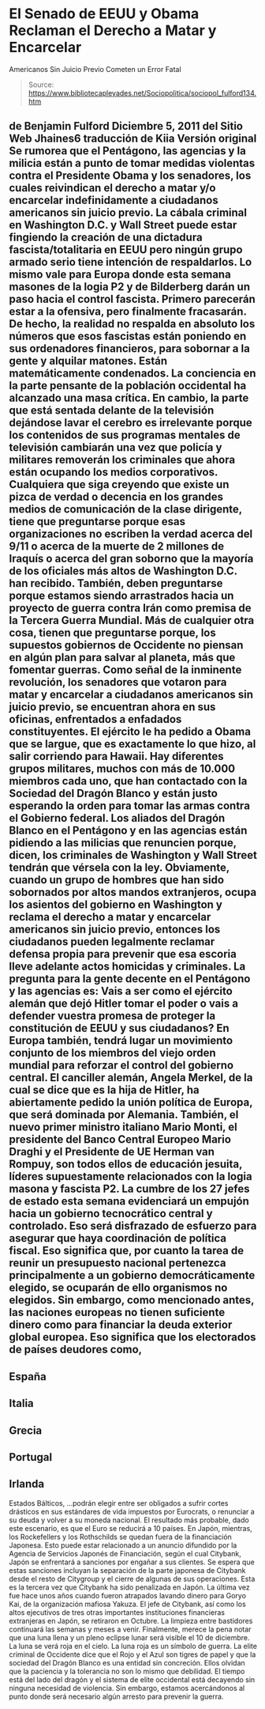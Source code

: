 # El Senado de EEUU y Obama Reclaman el Derecho a Matar y Encarcelar 
Americanos Sin Juicio Previo Cometen un Error Fatal

> Source: https://www.bibliotecapleyades.net/Sociopolitica/sociopol_fulford134.htm

de Benjamin Fulford
Diciembre 5, 2011
del Sitio Web
Jhaines6
traducción de
Kiia
Versión
original
Se rumorea que el Pentágono, las agencias y la milicia están a punto de
tomar medidas violentas contra el Presidente
Obama
y los senadores, los
cuales reivindican el derecho a
matar y/o encarcelar indefinidamente a
ciudadanos americanos sin juicio previo.
La cábala criminal
en Washington D.C. y Wall Street puede estar fingiendo la
creación de una dictadura fascista/totalitaria en EEUU pero ningún grupo
armado serio tiene intención de respaldarlos.
Lo mismo vale para Europa donde esta semana
masones de la logia P2 y de
Bilderberg darán un paso hacia el control fascista. Primero parecerán estar
a la ofensiva, pero finalmente fracasarán.
De hecho, la realidad no respalda en absoluto los números que esos fascistas
están poniendo en sus ordenadores financieros, para sobornar a la gente y
alquilar matones.
Están matemáticamente condenados.
La conciencia en la parte pensante de la población occidental ha alcanzado
una masa crítica. En cambio, la parte que está sentada delante de la
televisión dejándose lavar el cerebro es irrelevante porque los contenidos
de sus programas mentales de televisión cambiarán una vez que policía y
militares removerán los criminales que ahora están ocupando los medios
corporativos.
Cualquiera que siga creyendo que existe un pizca de verdad o decencia en los
grandes medios de comunicación de la clase dirigente, tiene que preguntarse
porque esas organizaciones no escriben la verdad acerca del 9/11 o acerca de
la muerte de 2 millones de Iraquís o acerca del gran soborno que la mayoría
de los oficiales más altos de Washington D.C. han recibido.
También, deben preguntarse porque estamos siendo arrastrados hacia un
proyecto de
guerra contra Irán como premisa de la Tercera Guerra Mundial.
Más de cualquier otra cosa, tienen que preguntarse porque, los supuestos
gobiernos de Occidente no piensan en algún plan para salvar al planeta, más
que
fomentar guerras.
Como señal de la inminente revolución, los senadores que votaron para matar
y encarcelar a ciudadanos americanos sin juicio previo, se encuentran ahora
en sus oficinas, enfrentados a enfadados constituyentes. El ejército le ha
pedido a Obama que se largue, que es exactamente lo que hizo, al salir
corriendo para Hawaii.
Hay diferentes grupos militares, muchos con más de 10.000 miembros cada uno,
que han contactado con la Sociedad del Dragón Blanco y están justo esperando
la orden para tomar las armas contra el Gobierno federal.
Los aliados del Dragón Blanco en el Pentágono y en las agencias están
pidiendo a las milicias que renuncien porque, dicen, los criminales de
Washington y Wall Street tendrán que vérsela con la ley.
Obviamente, cuando un grupo de hombres que han sido sobornados por altos
mandos extranjeros, ocupa los asientos del gobierno en Washington y reclama
el derecho a matar y encarcelar americanos sin juicio previo, entonces los
ciudadanos pueden legalmente reclamar defensa propia para prevenir que esa
escoria lleve adelante actos homicidas y criminales.
La pregunta para la gente decente en el Pentágono y las agencias es:
Vais a ser como el ejército alemán que dejó Hitler tomar el poder o vais a
defender vuestra promesa de proteger la constitución de EEUU y sus
ciudadanos?
En Europa también, tendrá lugar un movimiento conjunto de los miembros del
viejo orden mundial para reforzar el control del gobierno central.
El canciller alemán, Angela Merkel, de la cual se dice que es la hija de
Hitler, ha abiertamente pedido la unión política de Europa, que será
dominada por Alemania.
También, el nuevo primer ministro italiano Mario Monti, el presidente del
Banco Central Europeo Mario Draghi y el Presidente de UE Herman van Rompuy,
son todos ellos de educación jesuita, líderes supuestamente relacionados con
la logia masona y fascista P2.
La cumbre de los 27 jefes de estado esta semana evidenciará un empujón hacia
un gobierno tecnocrático central y controlado. Eso será disfrazado de
esfuerzo para asegurar que haya coordinación de política fiscal.
Eso significa que, por cuanto la tarea de reunir un presupuesto nacional
pertenezca principalmente a un gobierno democráticamente elegido, se
ocuparán de ello organismos no elegidos. Sin embargo, como mencionado antes,
las naciones europeas no tienen suficiente dinero como para financiar la
deuda exterior global europea.
Eso significa que los electorados de países deudores como,
-
España
-
Italia
-
Grecia
-
Portugal
-
Irlanda
-
Estados Bálticos,
...podrán elegir entre ser obligados a sufrir cortes drásticos en sus
estándares de vida impuestos por Eurocrats, o renunciar a su deuda y volver
a su moneda nacional.
El resultado más probable, dado este escenario, es que el Euro se reducirá a
10 países.
En Japón, mientras,
los Rockefellers
y
los Rothschilds
se quedan fuera de la
financiación Japonesa. Esto puede estar relacionado a un anuncio difundido
por la Agencia de Servicios Japonés de Financiación, según el cual Citybank,
Japón se enfrentará a sanciones por engañar a sus clientes.
Se espera que estas sanciones incluyan la separación de la parte japonesa de
Citybank desde el resto de Citygroup y el cierre de algunas de sus
operaciones.
Esta es la tercera vez que Citybank ha sido penalizada en Japón. La última
vez fue hace unos años cuando fueron atrapados lavando dinero para
Goryo Kai, de la organización mafiosa Yakuza.
El jefe de Citybank, así como los altos ejecutivos de tres otras importantes
instituciones financieras extranjeras en Japón, se retiraron en Octubre. La
limpieza entre bastidores continuará las semanas y meses a venir.
Finalmente, merece la pena notar que una luna llena y un pleno eclipse lunar
será visible el 10 de diciembre. La luna se verá roja en el cielo. La luna
roja es un símbolo de guerra.
La elite criminal de Occidente dice que el Rojo y el Azul son tigres de
papel y que la sociedad del Dragón Blanco es una entidad sin concreción.
Ellos olvidan que la paciencia y la tolerancia no son lo mismo que debilidad.
El tiempo está del lado del dragón y el sistema de elite occidental está
decayendo sin ninguna necesidad de violencia.
Sin embargo, estamos acercándonos al punto donde será necesario algún
arresto para prevenir la guerra.
